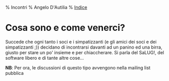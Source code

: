 % Incontri
% Angelo D'Autilia
% [Indice](00-Indice.html)

# Cosa sono e come venerci?

Succede che ogni tanto i soci e i simpatizzanti (e gli amici dei soci e dei simpatizzanti ;)) 
decidano di incontrarsi davanti ad un panino ed una birra, giusto per stare un po' insieme e per chiaccherare.
Si parla del SaLUG!, del software libero e di tante altre cose...

**NB**: Per ora, le discussioni di questo tipo avvengono nella mailing list pubblica
